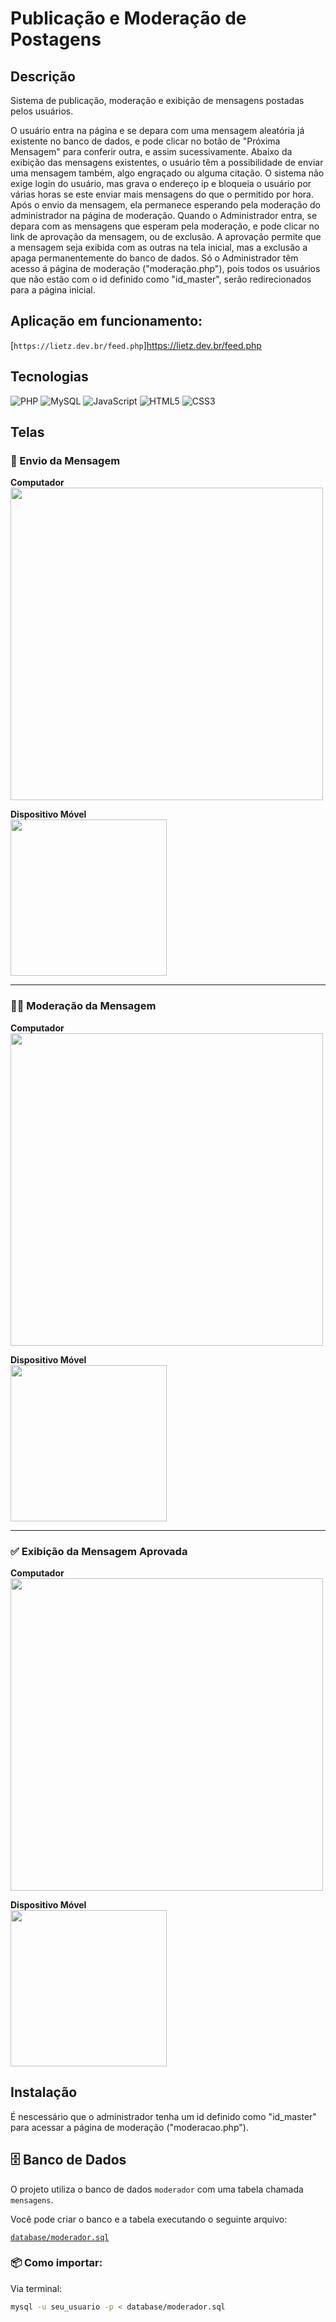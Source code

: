# Publicação e Moderação de Postagens

## Descrição
Sistema de publicação, moderação e exibição de mensagens postadas pelos usuários.

O usuário entra na página e se depara com uma mensagem aleatória já existente no banco de dados, e pode clicar no botão de "Próxima Mensagem" para conferir outra, e assim sucessivamente. Abaixo da exibição das mensagens existentes, o usuário têm a possibilidade de enviar uma mensagem também, algo engraçado ou alguma citação. O sistema não exige login do usuário, mas grava o endereço ip e bloqueia o usuário por várias horas se este enviar mais mensagens do que o permitido por hora.
Após o envio da mensagem, ela permanece esperando pela moderação do administrador na página de moderação. Quando o Administrador entra, se depara com as mensagens que esperam pela moderação, e pode clicar no link de aprovação da mensagem, ou de exclusão. A aprovação permite que a mensagem seja exibida com as outras na tela inicial, mas a exclusão a apaga permanentemente do banco de dados.
Só o Administrador têm acesso á página de moderação ("moderação.php"), pois todos os usuários que não estão com o id definido como "id_master", serão redirecionados para a página inicial.

## Aplicação em funcionamento: 

[`https://lietz.dev.br/feed.php`]https://lietz.dev.br/feed.php 

## Tecnologias
![PHP](https://img.shields.io/badge/php-%23777BB4.svg?style=for-the-badge&logo=php&logoColor=white)
![MySQL](https://img.shields.io/badge/mysql-4479A1.svg?style=for-the-badge&logo=mysql&logoColor=white)
![JavaScript](https://img.shields.io/badge/javascript-%23323330.svg?style=for-the-badge&logo=javascript&logoColor=%23F7DF1E)
![HTML5](https://img.shields.io/badge/html5-%23E34F26.svg?style=for-the-badge&logo=html5&logoColor=white)
![CSS3](https://img.shields.io/badge/css3-%231572B6.svg?style=for-the-badge&logo=css3&logoColor=white)

## Telas 

### 📨 Envio da Mensagem

**Computador**  
<img src="https://lietz.dev.br/imagens.readme/envio_computador.png" width="500px">

**Dispositivo Móvel**  
<img src="https://lietz.dev.br/imagens.readme/envio_celular.png" width="250px">

---

### 🕵️‍♀️ Moderação da Mensagem

**Computador**  
<img src="https://lietz.dev.br/imagens.readme/moderacao_computador.png" width="500px">

**Dispositivo Móvel**  
<img src="https://lietz.dev.br/imagens.readme/moderacao_celular.png" width="250px">

---

### ✅ Exibição da Mensagem Aprovada

**Computador**  
<img src="https://lietz.dev.br/imagens.readme/aprovada_computador.png" width="500px">

**Dispositivo Móvel**  
<img src="https://lietz.dev.br/imagens.readme/aprovada_celular.png" width="250px">


## Instalação 

É nescessário que o administrador tenha um id definido como "id_master" para acessar a página de moderação ("moderacao.php").

## 🗄️ Banco de Dados

O projeto utiliza o banco de dados `moderador` com uma tabela chamada `mensagens`.

Você pode criar o banco e a tabela executando o seguinte arquivo:

[`database/moderador.sql`](./database/moderador.sql)

### 📦 Como importar:

Via terminal:
```bash
mysql -u seu_usuario -p < database/moderador.sql

